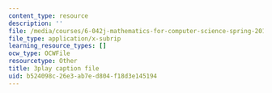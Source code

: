 ```yaml
---
content_type: resource
description: ''
file: /media/courses/6-042j-mathematics-for-computer-science-spring-2015/b524098c26e3ab7ed804f18d3e145194_yWIQCewgfwY.srt
file_type: application/x-subrip
learning_resource_types: []
ocw_type: OCWFile
resourcetype: Other
title: 3play caption file
uid: b524098c-26e3-ab7e-d804-f18d3e145194
---
```

